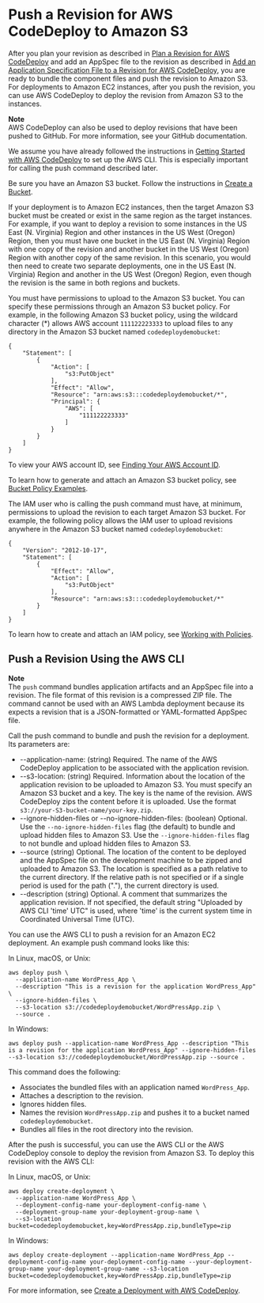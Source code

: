 # Push a Revision for AWS CodeDeploy to Amazon S3<a name="application-revisions-push"></a>

After you plan your revision as described in [Plan a Revision for AWS CodeDeploy](application-revisions-plan.md) and add an AppSpec file to the revision as described in [Add an Application Specification File to a Revision for AWS CodeDeploy](application-revisions-appspec-file.md), you are ready to bundle the component files and push the revision to Amazon S3\. For deployments to Amazon EC2 instances, after you push the revision, you can use AWS CodeDeploy to deploy the revision from Amazon S3 to the instances\.

**Note**  
AWS CodeDeploy can also be used to deploy revisions that have been pushed to GitHub\. For more information, see your GitHub documentation\.

We assume you have already followed the instructions in [Getting Started with AWS CodeDeploy](getting-started-codedeploy.md) to set up the AWS CLI\. This is especially important for calling the push command described later\.

Be sure you have an Amazon S3 bucket\. Follow the instructions in [Create a Bucket](https://docs.aws.amazon.com/AmazonS3/latest/gsg/CreatingABucket.html)\.

If your deployment is to Amazon EC2 instances, then the target Amazon S3 bucket must be created or exist in the same region as the target instances\. For example, if you want to deploy a revision to some instances in the US East \(N\. Virginia\) Region and other instances in the US West \(Oregon\) Region, then you must have one bucket in the US East \(N\. Virginia\) Region with one copy of the revision and another bucket in the US West \(Oregon\) Region with another copy of the same revision\. In this scenario, you would then need to create two separate deployments, one in the US East \(N\. Virginia\) Region and another in the US West \(Oregon\) Region, even though the revision is the same in both regions and buckets\.

You must have permissions to upload to the Amazon S3 bucket\. You can specify these permissions through an Amazon S3 bucket policy\. For example, in the following Amazon S3 bucket policy, using the wildcard character \(\*\) allows AWS account `111122223333` to upload files to any directory in the Amazon S3 bucket named `codedeploydemobucket`:

```
{
    "Statement": [
        {
            "Action": [
                "s3:PutObject"
            ],
            "Effect": "Allow",
            "Resource": "arn:aws:s3:::codedeploydemobucket/*",
            "Principal": {
                "AWS": [
                    "111122223333"
                ]
            }
        }
    ]
}
```

To view your AWS account ID, see [Finding Your AWS Account ID](https://docs.aws.amazon.com/IAM/latest/UserGuide/console_account-alias.html#FindingYourAWSId)\.

To learn how to generate and attach an Amazon S3 bucket policy, see [Bucket Policy Examples](https://docs.aws.amazon.com/AmazonS3/latest/dev/example-bucket-policies.html)\.

The IAM user who is calling the push command must have, at minimum, permissions to upload the revision to each target Amazon S3 bucket\. For example, the following policy allows the IAM user to upload revisions anywhere in the Amazon S3 bucket named `codedeploydemobucket`:

```
{
    "Version": "2012-10-17",
    "Statement": [
        {
            "Effect": "Allow",
            "Action": [
                "s3:PutObject"
            ],
            "Resource": "arn:aws:s3:::codedeploydemobucket/*"
        }
    ]
}
```

To learn how to create and attach an IAM policy, see [Working with Policies](https://docs.aws.amazon.com/IAM/latest/UserGuide/ManagingPolicies.html#AddingPermissions_Console)\.

## Push a Revision Using the AWS CLI<a name="push-with-cli"></a>

**Note**  
 The `push` command bundles application artifacts and an AppSpec file into a revision\. The file format of this revision is a compressed ZIP file\. The command cannot be used with an AWS Lambda deployment because its expects a revision that is a JSON\-formatted or YAML\-formatted AppSpec file\. 

Call the push command to bundle and push the revision for a deployment\. Its parameters are:
+  \-\-application\-name: \(string\) Required\. The name of the AWS CodeDeploy application to be associated with the application revision\. 
+  \-\-s3\-location: \(string\) Required\. Information about the location of the application revision to be uploaded to Amazon S3\. You must specify an Amazon S3 bucket and a key\. The key is the name of the revision\. AWS CodeDeploy zips the content before it is uploaded\. Use the format `s3://your-S3-bucket-name/your-key.zip`\. 
+  \-\-ignore\-hidden\-files or \-\-no\-ignore\-hidden\-files: \(boolean\) Optional\. Use the `--no-ignore-hidden-files` flag \(the default\) to bundle and upload hidden files to Amazon S3\. Use the `--ignore-hidden-files` flag to not bundle and upload hidden files to Amazon S3\. 
+  \-\-source \(string\) Optional\. The location of the content to be deployed and the AppSpec file on the development machine to be zipped and uploaded to Amazon S3\. The location is specified as a path relative to the current directory\. If the relative path is not specified or if a single period is used for the path \("\."\), the current directory is used\. 
+  \-\-description \(string\) Optional\. A comment that summarizes the application revision\. If not specified, the default string "Uploaded by AWS CLI 'time' UTC" is used, where 'time' is the current system time in Coordinated Universal Time \(UTC\)\. 

You can use the AWS CLI to push a revision for an Amazon EC2 deployment\. An example push command looks like this: 

In Linux, macOS, or Unix:

```
aws deploy push \
  --application-name WordPress_App \
  --description "This is a revision for the application WordPress_App" \
  --ignore-hidden-files \
  --s3-location s3://codedeploydemobucket/WordPressApp.zip \
  --source .
```

 In Windows: 

```
aws deploy push --application-name WordPress_App --description "This is a revision for the application WordPress_App" --ignore-hidden-files --s3-location s3://codedeploydemobucket/WordPressApp.zip --source .
```

 This command does the following: 
+  Associates the bundled files with an application named `WordPress_App`\. 
+  Attaches a description to the revision\. 
+  Ignores hidden files\. 
+  Names the revision `WordPressApp.zip` and pushes it to a bucket named `codedeploydemobucket`\. 
+  Bundles all files in the root directory into the revision\. 

After the push is successful, you can use the AWS CLI or the AWS CodeDeploy console to deploy the revision from Amazon S3\. To deploy this revision with the AWS CLI: 

 In Linux, macOS, or Unix: 

```
aws deploy create-deployment \
  --application-name WordPress_App \ 
  --deployment-config-name your-deployment-config-name \ 
  --deployment-group-name your-deployment-group-name \ 
  --s3-location bucket=codedeploydemobucket,key=WordPressApp.zip,bundleType=zip
```

 In Windows: 

```
aws deploy create-deployment --application-name WordPress_App --deployment-config-name your-deployment-config-name --your-deployment-group-name your-deployment-group-name --s3-location bucket=codedeploydemobucket,key=WordPressApp.zip,bundleType=zip
```

 For more information, see [Create a Deployment with AWS CodeDeploy](deployments-create.md)\. 
